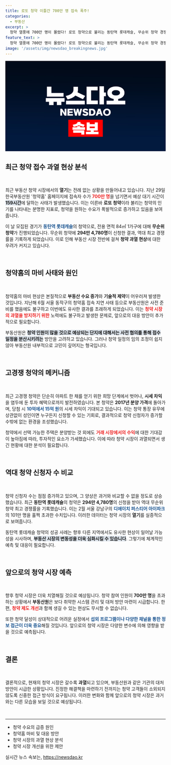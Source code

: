 ```yaml
---
title: 로또 청약 이틀간 700만 명 접속 폭주!
categories:
  - 부동산
excerpt: >
  청약 열풍에 700만 명이 몰렸다! 로또 청약으로 불리는 동탄역 롯데캐슬, 무순위 청약 경쟁률이 역대 최고를 기록하며 접속이 마비됐다. 청약 시장 과열 우려 속, 부동산원은 고심 중.
feature_text: >
  청약 열풍에 700만 명이 몰렸다! 로또 청약으로 불리는 동탄역 롯데캐슬, 무순위 청약 경쟁률이 역대 최고를 기록하며 접속이 마비됐다. 청약 시장 과열 우려 속, 부동산원은 고심 중.
image: '/assets/img/newsdao_breakingnews.jpg'
---
```


<p><img src="/assets/img/newsdao_breakingnews.jpg" alt="bookingtag 속보" /></p>

<h2 data-ke-size="size26">최근 청약 접수 과열 현상 분석</h2>

<p data-ke-size="size16">&nbsp;</p>

<p data-ke-size="size16">최근 부동산 청약 시장에서의 <b>열기</b>는 전례 없는 상황을 만들어내고 있습니다. 지난 29일 한국부동산원 '청약홈' 홈페이지에 접속자 수가 <b><span style="color: #ee2323;">700만 명</span></b>을 넘기면서 예상 대기 시간이 <b><span style="background-color: #21538527;">159시간</span></b>에 달하는 사태가 발생했습니다. 이는 이른바 <b>로또 청약</b>이라 불리는 청약의 인기를 나타내는 분명한 지표로, 청약을 원하는 수요가 폭발적으로 증가하고 있음을 보여줍니다.</p>

<p data-ke-size="size16">이 날 모집된 경기가 <b><span style="color: #1a5490;">동탄역 롯데캐슬</span></b>의 청약으로, 전용 면적 84㎡ 1가구에 대해 <b>무순위 청약</b>가 진행되었습니다. 무순위 청약에 <b>294만 4,780명</b>이 신청한 결과, 역대 최고 경쟁률을 기록하게 되었습니다. 이로 인해 부동산 시장 전반에 걸쳐 <b>청약 과열 현상</b>에 대한 우려가 커지고 있습니다.</p>

<p data-ke-size="size16">&nbsp;</p>

<h2 data-ke-size="size26">청약홈의 마비 사태와 원인</h2>

<p data-ke-size="size16">&nbsp;</p>

<p data-ke-size="size16">청약홈의 마비 현상은 본질적으로 <b>부동산 수요 증가</b>와 <b>기술적 제약</b>이 어우러져 발생한 것입니다. 지난해 6월 서울 동작구의 청약홈 접속 지연 사태 등으로 부동산원은 사전 준비를 했음에도 불구하고 이번에도 유사한 결과를 초래하게 되었습니다. 이는 <b><span style="color: #ee2323;">청약 시장의 과열을 방지하기 위한</span></b> 노력에도 불구하고 발생한 문제로, 앞으로의 대응 방안이 추가적으로 필요합니다.</p>

<p data-ke-size="size16">부동산원은 <b><span style="background-color: #21538527;">청약 인원이 많을 것으로 예상되는 단지에 대해서는 사전 협의를 통해 접수 일정을 분산시키려는</span></b> 방안을 고려하고 있습니다. 그러나 청약 일정의 임의 조정이 쉽지 않아 부동산원 내부적으로 고민이 깊어지는 형국입니다.</p>

<p data-ke-size="size16">&nbsp;</p>

<h2 data-ke-size="size26">고경쟁 청약의 메커니즘</h2>

<p data-ke-size="size16">&nbsp;</p>

<p data-ke-size="size16">최근 고경쟁 청약은 단순히 아파트 한 채를 얻기 위한 희망 단계에서 벗어나, <b>시세 차익</b>을 염두에 둔 투자 혜택으로까지 발전하였습니다. 본 청약은 <b>2017년 분양 가격</b>에 돌아가며, 당첨 시 <b><span style="color: #1a5490;">10억에서 15억 원</span></b>의 시세 차익이 기대되고 있습니다. 이는 청약 통장 유무에 상관없이 성인이면 누구든지 신청할 수 있는 기회로, 결과적으로 청약 신청자가 증가할 수밖에 없는 환경을 조성했습니다.</p>

<p data-ke-size="size16">청약에서 선택 가능한 주택은 분양받는 것 외에도 <b><span style="color: #ee2323;">거래 시장에서의 수익</span></b>에 대한 기대감이 높아짐에 따라, 투자적인 요소가 가세했습니다. 이에 따라 청약 시장이 과열되면서 생긴 현황에 대한 분석이 필요합니다.</p>

<p data-ke-size="size16">&nbsp;</p>

<h2 data-ke-size="size26">역대 청약 신청자 수 비교</h2>

<p data-ke-size="size16">&nbsp;</p>

<p data-ke-size="size16">청약 신청자 수는 점점 증가하고 있으며, 그 양상은 과거와 비교할 수 없을 정도로 상승했습니다. 최근 <b>동탄역 롯데캐슬</b>의 청약은 <b>294만 4,780명</b>의 신청을 받아 역대 무순위 청약 최고 경쟁률을 기록했습니다. 이는 2월 서울 강남구의 <b><span style="color: #1a5490;">디에이치 퍼스티어 아이파크</span></b>의 101만 명을 훌쩍 초과한 수치입니다. 이러한 데이터는 청약 시장의 <b>열기</b>를 실증적으로 보여줍니다.</p>

<p data-ke-size="size16">동탄역 롯데캐슬 청약의 성공 사례는 향후 다른 지역에서도 유사한 현상이 일어날 가능성을 시사하며, <b><span style="background-color: #21538527;">부동산 시장의 변동성을 더욱 심화시킬 수 있습니다</span></b>. 그렇기에 체계적인 예측 및 대응이 필요합니다.</p>

<p data-ke-size="size16">&nbsp;</p>

<h2 data-ke-size="size26">앞으로의 청약 시장 예측</h2>

<p data-ke-size="size16">&nbsp;</p>

<p data-ke-size="size16">향후 청약 시장은 더욱 치열해질 것으로 예상됩니다. 청약 참여 인원이 <b>700만 명</b>을 초과하는 상황에서 <b>부동산원</b>은 보다 취약한 시스템 관리 및 대처 방안 마련이 시급합니다. 한편, <b><span style="color: #ee2323;">청약 제도 개선</span></b>과 함께 생길 수 있는 현상도 무시할 수 없습니다.</p>

<p data-ke-size="size16">또한 청약 달성이 상대적으로 어려운 실정에서 <b><span style="color: #1a5490;">섭외 프로그램이나 다양한 채널을 통한 정보 접근이 더욱 중요</span></b>해질 것입니다. 앞으로의 청약 시장은 다양한 변수에 의해 영향을 받을 것으로 예측됩니다.</p>

<p data-ke-size="size16">&nbsp;</p>

<h2 data-ke-size="size26">결론</h2>

<p data-ke-size="size16">&nbsp;</p>

<p data-ke-size="size16">결론적으로, 현재의 청약 시장은 갈수록 <b>과열</b>되고 있으며, 부동산원과 같은 기관의 대처 방안이 시급한 상황입니다. 진정한 해결책을 마련하기 전까지는 청약 고객들이 소외되지 않도록 신중한 접근 방식이 요구됩니다. 이러한 변화와 함께 앞으로의 청약 시장은 과거와는 다른 모습을 보일 것으로 예상됩니다.</p>

<p data-ke-size="size16">&nbsp;</p>

<hr>

<ul>
    <li>청약 수요의 급증 원인</li>
    <li>청약홈 마비 및 대응 방안</li>
    <li>청약 시장의 과열 현상 분석</li>
    <li>청약 시장 개선을 위한 제안</li>
</ul>
실시간 뉴스 속보는, <a href="https://newsdao.kr" rel="dofollow">https://newsdao.kr</a>


